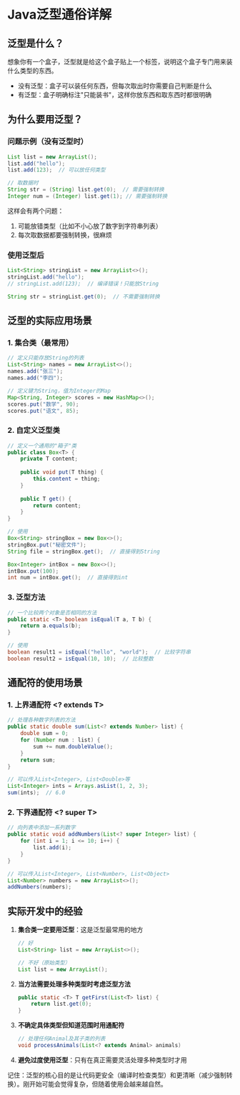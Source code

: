 # Java泛型通俗详解

## 泛型是什么？

想象你有一个盒子，泛型就是给这个盒子贴上一个标签，说明这个盒子专门用来装什么类型的东西。

- 没有泛型：盒子可以装任何东西，但每次取出时你需要自己判断是什么
- 有泛型：盒子明确标注"只能装书"，这样你放东西和取东西时都很明确

## 为什么要用泛型？

### 问题示例（没有泛型时）

```java
List list = new ArrayList();
list.add("hello");
list.add(123);  // 可以放任何类型

// 取数据时
String str = (String) list.get(0);  // 需要强制转换
Integer num = (Integer) list.get(1); // 需要强制转换
```

这样会有两个问题：
1. 可能放错类型（比如不小心放了数字到字符串列表）
2. 每次取数据都要强制转换，很麻烦

### 使用泛型后

```java
List<String> stringList = new ArrayList<>();
stringList.add("hello");
// stringList.add(123);  // 编译错误！只能放String

String str = stringList.get(0);  // 不需要强制转换
```

## 泛型的实际应用场景

### 1. 集合类（最常用）

```java
// 定义只能存放String的列表
List<String> names = new ArrayList<>();
names.add("张三");
names.add("李四");

// 定义键为String，值为Integer的Map
Map<String, Integer> scores = new HashMap<>();
scores.put("数学", 90);
scores.put("语文", 85);
```

### 2. 自定义泛型类

```java
// 定义一个通用的"箱子"类
public class Box<T> {
    private T content;
    
    public void put(T thing) {
        this.content = thing;
    }
    
    public T get() {
        return content;
    }
}

// 使用
Box<String> stringBox = new Box<>();
stringBox.put("秘密文件");
String file = stringBox.get();  // 直接得到String

Box<Integer> intBox = new Box<>();
intBox.put(100);
int num = intBox.get();  // 直接得到int
```

### 3. 泛型方法

```java
// 一个比较两个对象是否相同的方法
public static <T> boolean isEqual(T a, T b) {
    return a.equals(b);
}

// 使用
boolean result1 = isEqual("hello", "world");  // 比较字符串
boolean result2 = isEqual(10, 10);  // 比较整数
```

## 通配符的使用场景

### 1. 上界通配符 <? extends T>

```java
// 处理各种数字列表的方法
public static double sum(List<? extends Number> list) {
    double sum = 0;
    for (Number num : list) {
        sum += num.doubleValue();
    }
    return sum;
}

// 可以传入List<Integer>, List<Double>等
List<Integer> ints = Arrays.asList(1, 2, 3);
sum(ints);  // 6.0
```

### 2. 下界通配符 <? super T>

```java
// 向列表中添加一系列数字
public static void addNumbers(List<? super Integer> list) {
    for (int i = 1; i <= 10; i++) {
        list.add(i);
    }
}

// 可以传入List<Integer>, List<Number>, List<Object>
List<Number> numbers = new ArrayList<>();
addNumbers(numbers);
```

## 实际开发中的经验

1. **集合类一定要用泛型**：这是泛型最常用的地方
   ```java
   // 好
   List<String> list = new ArrayList<>();
   
   // 不好（原始类型）
   List list = new ArrayList();
   ```

2. **当方法需要处理多种类型时考虑泛型方法**
   ```java
   public static <T> T getFirst(List<T> list) {
       return list.get(0);
   }
   ```

3. **不确定具体类型但知道范围时用通配符**
   ```java
   // 处理任何Animal及其子类的列表
   void processAnimals(List<? extends Animal> animals)
   ```

4. **避免过度使用泛型**：只有在真正需要灵活处理多种类型时才用

记住：泛型的核心目的是让代码更安全（编译时检查类型）和更清晰（减少强制转换）。刚开始可能会觉得复杂，但随着使用会越来越自然。